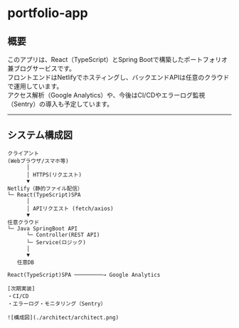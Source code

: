 # portfolio-app

## 概要

このアプリは、React（TypeScript）とSpring Bootで構築したポートフォリオ兼ブログサービスです。  
フロントエンドはNetlifyでホスティングし、バックエンドAPIは任意のクラウドで運用しています。  
アクセス解析（Google Analytics）や、今後はCI/CDやエラーログ監視（Sentry）の導入も予定しています。

---

## システム構成図

```plaintext
クライアント
(Webブラウザ/スマホ等)
      │
      │ HTTPS(リクエスト)
      ▼
Netlify（静的ファイル配信）
└─ React(TypeScript)SPA
      │
      │ APIリクエスト (fetch/axios)
      ▼
任意クラウド
└─ Java SpringBoot API
      └─ Controller(REST API)
      └─ Service(ロジック)
      │
      ▼
   任意DB

React(TypeScript)SPA ─────────→ Google Analytics

[次期実装]
・CI/CD
・エラーログ・モニタリング（Sentry）

![構成図](./architect/architect.png)